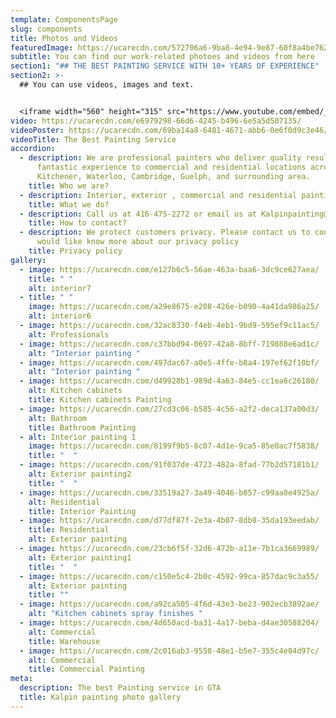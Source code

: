 ```yaml
---
template: ComponentsPage
slug: components
title: Photos and Videos
featuredImage: https://ucarecdn.com/572706a6-9ba8-4e94-9e87-60f8a4be7622/
subtitle: You can find our work-related photoes and videos from here
section1: "## THE BEST PAINTING SERVICE WITH 10+ YEARS OF EXPERIENCE"
section2: >-
  ## You can use videos, images and text.


  <iframe width="560" height="315" src="https://www.youtube.com/embed/_m2CHvfVK5I" frameborder="0" allow="accelerometer; autoplay; clipboard-write; encrypted-media; gyroscope; picture-in-picture" allowfullscreen></iframe>
video: https://ucarecdn.com/e6979298-66d6-4245-b496-6e5a5d507135/
videoPoster: https://ucarecdn.com/69ba14a8-6481-4671-abb6-0e6f0d9c3e46/
videoTitle: The Best Painting Service
accordion:
  - description: We are professional painters who deliver quality results and a
      fantastic experience to commercial and residential locations across
      Kitchener, Waterloo, Cambridge, Guelph, and surrounding area.
    title: Who we are?
  - description: Interior, exterior , commercial and residential painting service
    title: What we do?
  - description: Call us at 416-475-2272 or email us at Kalpinpainting@gmail.com
    title: How to contact?
  - description: We protect customers privacy. Please contact us to consult if you
      would like know more about our privacy policy
    title: Privacy policy
gallery:
  - image: https://ucarecdn.com/e127b6c5-56ae-463a-baa6-3dc9ce627aea/
    title: " "
    alt: interior7
  - title: " "
    image: https://ucarecdn.com/a29e8675-e208-426e-b090-4a41da986a25/
    alt: interior6
  - image: https://ucarecdn.com/32ac8330-f4eb-4eb1-9bd9-595ef9c11ac5/
    alt: Professionals
  - image: https://ucarecdn.com/c37bbd94-0697-42a8-8bff-719888e6ad1c/
    alt: "Interior painting "
  - image: https://ucarecdn.com/497dac67-a0e5-4ffe-b8a4-197ef62f10bf/
    alt: "Interior painting "
  - image: https://ucarecdn.com/d49928b1-989d-4a63-84e5-cc1ea6c26180/
    alt: Kitchen cabinets
    title: Kitchen cabinets Painting
  - image: https://ucarecdn.com/27cd3c06-b585-4c56-a2f2-deca137a00d3/
    alt: Bathroom
    title: Bathroom Painting
  - alt: Interior painting 1
    image: https://ucarecdn.com/8199f9b5-8c07-4d1e-9ca5-85e0ac7f5838/
    title: "  "
  - image: https://ucarecdn.com/91f037de-4723-482a-8fad-77b2d57181b1/
    alt: Exterior painting2
    title: "  "
  - image: https://ucarecdn.com/33519a27-3a49-4046-b057-c99aa0e4925a/
    alt: Residential
    title: Interior Painting
  - image: https://ucarecdn.com/d77df87f-2e3a-4b07-8db8-35da193eedab/
    title: Residential
    alt: Exterior painting
  - image: https://ucarecdn.com/23cb6f5f-32d6-472b-a11e-7b1ca3669989/
    alt: Exterior painting1
    title: "  "
  - image: https://ucarecdn.com/c150e5c4-2b0c-4592-99ca-857dac9c3a55/
    alt: Exterior painting
    title: ""
  - image: https://ucarecdn.com/a92ca505-4f6d-43e3-be23-902ecb3892ae/
    alt: "Kitchen cabinets spray finishes "
  - image: https://ucarecdn.com/4d650acd-ba31-4a17-beba-d4ae30588204/
    alt: Commercial
    title: Warehouse
  - image: https://ucarecdn.com/2c016ab3-9558-48e1-b5e7-355c4e04d97c/
    alt: Commercial
    title: Commercial Painting
meta:
  description: The best Painting service in GTA
  title: Kalpin painting photo gallery
---
```

